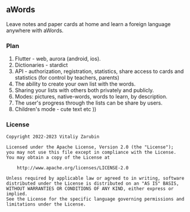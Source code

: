 aWords
---

Leave notes and paper cards at home and learn a foreign language anywhere with aWords.

### Plan

1. Flutter - web, aurora (android, ios).
2. Dictionaries - stardict
3. API - authorization, registration, statistics, share access to cards and statistics (for control by teachers, parents)
4. The ability to create your own list with the words.
5. Sharing your lists with others both privately and publicly.
6. Modes: pictures, native-words, words to learn, by description.
7. The user's progress through the lists can be share by users.
8. Children's mode - cute text etc ))

### License

```
Copyright 2022-2023 Vitaliy Zarubin

Licensed under the Apache License, Version 2.0 (the "License");
you may not use this file except in compliance with the License.
You may obtain a copy of the License at

    http://www.apache.org/licenses/LICENSE-2.0

Unless required by applicable law or agreed to in writing, software
distributed under the License is distributed on an "AS IS" BASIS,
WITHOUT WARRANTIES OR CONDITIONS OF ANY KIND, either express or implied.
See the License for the specific language governing permissions and
limitations under the License.
```